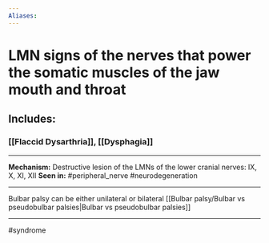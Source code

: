 ```yaml
---
Aliases:
---
```

# LMN signs of the nerves that power the somatic muscles of the jaw mouth and throat
## Includes:
### [[Flaccid Dysarthria]], [[Dysphagia]]

---
**Mechanism:** Destructive lesion of the LMNs of the lower cranial nerves: IX, X, XI, XII
**Seen in:** #peripheral_nerve #neurodegeneration 

---
Bulbar palsy can be either unilateral or bilateral
[[Bulbar palsy/Bulbar vs pseudobulbar palsies|Bulbar vs pseudobulbar palsies]]

---
#syndrome 



